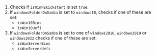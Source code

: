 1. Checks if `isWinPEKickstart` is set `true`.
1. If `windowsFolderOnSamba` is set to `windows10`, checks if one of these are set:
   * `isWin10Bios`
   * `isWin10Uefi`
1. If `windowsFolderOnSamba` is set to one of `windows2016`, `windows2019` or `windows2022` checks if one of these are set:
   * `isWinServerBios`
   * `isWinServerUefi`